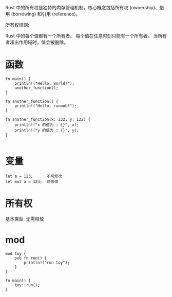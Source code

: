 

Rust 中的所有权是独特的内存管理机制，核心概念包括所有权 (ownership)、借用 (borrowing) 和引用 (reference)。

所有权规则:

Rust 中的每个值都有一个所有者。
每个值在任意时刻只能有一个所有者。
当所有者超出作用域时，值会被删除。

# 函数

```
fn main() {
    println!("Hello, world!");
    another_function();
}

fn another_function() {
    println!("Hello, runoob!");
}

fn another_function(x: i32, y: i32) {
    println!("x 的值为 : {}", x);
    println!("y 的值为 : {}", y);
}


```


# 变量
```
let a = 123;      不可修改
let mut a = 123;  可修改

```


# 所有权

基本类型, 无需释放


# mod
```
mod toy {
    pub fn run() {
        println!("run toy");
    }
}

fn main() {
    toy::run();
}
```
